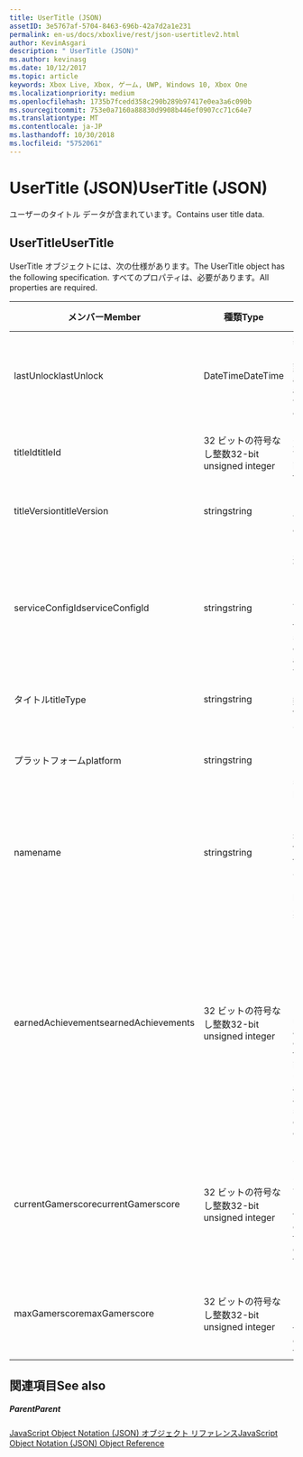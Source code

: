 ```yaml
---
title: UserTitle (JSON)
assetID: 3e5767af-5704-8463-696b-42a7d2a1e231
permalink: en-us/docs/xboxlive/rest/json-usertitlev2.html
author: KevinAsgari
description: " UserTitle (JSON)"
ms.author: kevinasg
ms.date: 10/12/2017
ms.topic: article
keywords: Xbox Live, Xbox, ゲーム, UWP, Windows 10, Xbox One
ms.localizationpriority: medium
ms.openlocfilehash: 1735b7fcedd358c290b289b97417e0ea3a6c090b
ms.sourcegitcommit: 753e0a7160a88830d9908b446ef0907cc71c64e7
ms.translationtype: MT
ms.contentlocale: ja-JP
ms.lasthandoff: 10/30/2018
ms.locfileid: "5752061"
---
```

# <a name="usertitle-json"></a><span data-ttu-id="78d82-104">UserTitle (JSON)</span><span class="sxs-lookup"><span data-stu-id="78d82-104">UserTitle (JSON)</span></span>
<span data-ttu-id="78d82-105">ユーザーのタイトル データが含まれています。</span><span class="sxs-lookup"><span data-stu-id="78d82-105">Contains user title data.</span></span> 
<a id="ID4EN"></a>

 
## <a name="usertitle"></a><span data-ttu-id="78d82-106">UserTitle</span><span class="sxs-lookup"><span data-stu-id="78d82-106">UserTitle</span></span>
 
<span data-ttu-id="78d82-107">UserTitle オブジェクトには、次の仕様があります。</span><span class="sxs-lookup"><span data-stu-id="78d82-107">The UserTitle object has the following specification.</span></span> <span data-ttu-id="78d82-108">すべてのプロパティは、必要があります。</span><span class="sxs-lookup"><span data-stu-id="78d82-108">All properties are required.</span></span>
 
| <span data-ttu-id="78d82-109">メンバー</span><span class="sxs-lookup"><span data-stu-id="78d82-109">Member</span></span>| <span data-ttu-id="78d82-110">種類</span><span class="sxs-lookup"><span data-stu-id="78d82-110">Type</span></span>| <span data-ttu-id="78d82-111">説明</span><span class="sxs-lookup"><span data-stu-id="78d82-111">Description</span></span>| 
| --- | --- | --- | 
| <span data-ttu-id="78d82-112">lastUnlock</span><span class="sxs-lookup"><span data-stu-id="78d82-112">lastUnlock</span></span>| <span data-ttu-id="78d82-113">DateTime</span><span class="sxs-lookup"><span data-stu-id="78d82-113">DateTime</span></span>| <span data-ttu-id="78d82-114">実績を獲得した最後の時刻。</span><span class="sxs-lookup"><span data-stu-id="78d82-114">The time an achievement was last earned.</span></span>| 
| <span data-ttu-id="78d82-115">titleId</span><span class="sxs-lookup"><span data-stu-id="78d82-115">titleId</span></span>| <span data-ttu-id="78d82-116">32 ビットの符号なし整数</span><span class="sxs-lookup"><span data-stu-id="78d82-116">32-bit unsigned integer</span></span>| <span data-ttu-id="78d82-117">タイトルの一意の識別子。</span><span class="sxs-lookup"><span data-stu-id="78d82-117">The unique identifier for the title.</span></span>| 
| <span data-ttu-id="78d82-118">titleVersion</span><span class="sxs-lookup"><span data-stu-id="78d82-118">titleVersion</span></span>| <span data-ttu-id="78d82-119">string</span><span class="sxs-lookup"><span data-stu-id="78d82-119">string</span></span>| <span data-ttu-id="78d82-120">タイトルのバージョン。</span><span class="sxs-lookup"><span data-stu-id="78d82-120">The version of the title.</span></span>| 
| <span data-ttu-id="78d82-121">serviceConfigId</span><span class="sxs-lookup"><span data-stu-id="78d82-121">serviceConfigId</span></span>| <span data-ttu-id="78d82-122">string</span><span class="sxs-lookup"><span data-stu-id="78d82-122">string</span></span>| <span data-ttu-id="78d82-123">タイトルに関連付けられているプライマリ サービス構成のセットの ID です。</span><span class="sxs-lookup"><span data-stu-id="78d82-123">ID of the primary service config set associated with the title.</span></span>| 
| <span data-ttu-id="78d82-124">タイトル</span><span class="sxs-lookup"><span data-stu-id="78d82-124">titleType</span></span>| <span data-ttu-id="78d82-125">string</span><span class="sxs-lookup"><span data-stu-id="78d82-125">string</span></span>| <span data-ttu-id="78d82-126">タイトルの種類。</span><span class="sxs-lookup"><span data-stu-id="78d82-126">The title type.</span></span>| 
| <span data-ttu-id="78d82-127">プラットフォーム</span><span class="sxs-lookup"><span data-stu-id="78d82-127">platform</span></span>| <span data-ttu-id="78d82-128">string</span><span class="sxs-lookup"><span data-stu-id="78d82-128">string</span></span>| <span data-ttu-id="78d82-129">サポートされているプラットフォームです。</span><span class="sxs-lookup"><span data-stu-id="78d82-129">The supported platform.</span></span>| 
| <span data-ttu-id="78d82-130">name</span><span class="sxs-lookup"><span data-stu-id="78d82-130">name</span></span>| <span data-ttu-id="78d82-131">string</span><span class="sxs-lookup"><span data-stu-id="78d82-131">string</span></span>| <span data-ttu-id="78d82-132">このタイトルのテキストの名前。</span><span class="sxs-lookup"><span data-stu-id="78d82-132">The text name of this title.</span></span> <span data-ttu-id="78d82-133">最大長 22 です。</span><span class="sxs-lookup"><span data-stu-id="78d82-133">Maximum length 22.</span></span>| 
| <span data-ttu-id="78d82-134">earnedAchievements</span><span class="sxs-lookup"><span data-stu-id="78d82-134">earnedAchievements</span></span>| <span data-ttu-id="78d82-135">32 ビットの符号なし整数</span><span class="sxs-lookup"><span data-stu-id="78d82-135">32-bit unsigned integer</span></span>| <span data-ttu-id="78d82-136">実績の数は、ロック解除した実績を含む、タイトルの獲得し、チャレンジを正常に完了しました。</span><span class="sxs-lookup"><span data-stu-id="78d82-136">The number of achievements earned for the title, including unlocked achievements and successfully completed challenges.</span></span>| 
| <span data-ttu-id="78d82-137">currentGamerscore</span><span class="sxs-lookup"><span data-stu-id="78d82-137">currentGamerscore</span></span>| <span data-ttu-id="78d82-138">32 ビットの符号なし整数</span><span class="sxs-lookup"><span data-stu-id="78d82-138">32-bit unsigned integer</span></span>| <span data-ttu-id="78d82-139">このユーザーがこのタイトルでの原因の合計ゲーマー スコア。</span><span class="sxs-lookup"><span data-stu-id="78d82-139">The total gamerscore this user has earned in this title.</span></span>| 
| <span data-ttu-id="78d82-140">maxGamerscore</span><span class="sxs-lookup"><span data-stu-id="78d82-140">maxGamerscore</span></span>| <span data-ttu-id="78d82-141">32 ビットの符号なし整数</span><span class="sxs-lookup"><span data-stu-id="78d82-141">32-bit unsigned integer</span></span>| <span data-ttu-id="78d82-142">このタイトルの合計の可能なゲーマー スコア。</span><span class="sxs-lookup"><span data-stu-id="78d82-142">The total possible gamerscore for this title.</span></span>| 
  
<a id="ID4EFE"></a>

 
## <a name="see-also"></a><span data-ttu-id="78d82-143">関連項目</span><span class="sxs-lookup"><span data-stu-id="78d82-143">See also</span></span>
 
<a id="ID4EHE"></a>

 
##### <a name="parent"></a><span data-ttu-id="78d82-144">Parent</span><span class="sxs-lookup"><span data-stu-id="78d82-144">Parent</span></span> 

[<span data-ttu-id="78d82-145">JavaScript Object Notation (JSON) オブジェクト リファレンス</span><span class="sxs-lookup"><span data-stu-id="78d82-145">JavaScript Object Notation (JSON) Object Reference</span></span>](atoc-xboxlivews-reference-json.md)

   